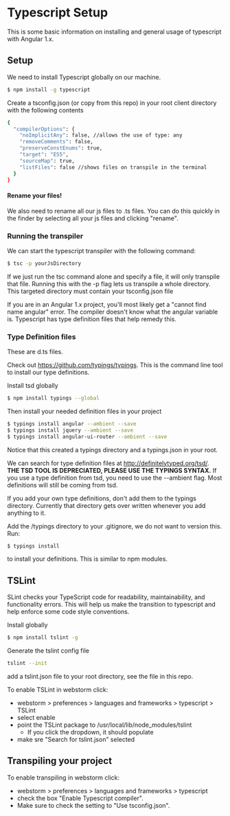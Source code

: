 # Typescript Setup

This is some basic information on installing and general usage of typescript with Angular 1.x.

## Setup
We need to install Typescript globally on our machine.
```sh
$ npm install -g typescript
```
Create a tsconfig.json (or copy from this repo) in your root client directory with the following contents
```sh
{
  "compilerOptions": {
    "noImplicitAny": false, //allows the use of type: any
    "removeComments": false,
    "preserveConstEnums": true,
    "target": "ES5",
    "sourceMap": true,
    "listFiles": false //shows files on transpile in the terminal
  }
}
```
#### Rename your files!
We also need to rename all our js files to .ts files.  You can do this quickly in the finder by selecting all your js files and clicking "rename".

### Running the transpiler
We can start the typescript transpiler with the following command:
```sh
$ tsc -p yourJsDirectory
```
If we just run the tsc command alone and specify a file, it will only transpile that file.  Running this with the -p flag lets us transpile a whole directory.  This targeted directory must contain your tsconfig.json file

If you are in an Angular 1.x project, you'll most likely get a "cannot find name angular" error.  The compiler doesn't know what the angular variable is.  Typescript has type definition files that help remedy this.

### Type Definition files
These are d.ts files.

Check out https://github.com/typings/typings.  This is the command line tool to install our type definitions.

Install tsd globally
```sh
$ npm install typings --global
```

Then install your needed definition files in your project
```sh
$ typings install angular --ambient --save
$ typings install jquery --ambient --save
$ typings install angular-ui-router --ambient --save
```
Notice that this created a typings directory and a typings.json in your root.

We can search for type definition files at http://definitelytyped.org/tsd/.  
**THE TSD TOOL IS DEPRECIATED, PLEASE USE THE TYPINGS SYNTAX.**  If you use a type definition from tsd, you need to use the --ambient flag.  Most definitions will still be coming from tsd.


If you add your own type definitions, don't add them to the typings directory.  Currently that directory gets over written whenever you add anything to it.

Add the /typings directory to your .gitignore, we do not want to version this. Run:
```sh
$ typings install
```
to install your definitions.  This is similar to npm modules.

## TSLint
SLint checks your TypeScript code for readability, maintainability, and functionality errors.  This will help us make the transition to typescript and help enforce some code style conventions.

Install globally 
```sh
$ npm install tslint -g
```
Generate the tslint config file
```sh
tslint --init
```
add a tslint.json file to your root directory, see the file in this repo.

To enable TSLint in webstorm click:
- webstorm > preferences > languages and frameworks > typescript > TSLint
- select enable
- point the TSLint package to /usr/local/lib/node_modules/tslint
  * If you click the dropdown, it should populate
- make sre "Search for tslint.json" selected

## Transpiling your project

To enable transpiling in webstorm click: 
- webstorm > preferences > languages and frameworks > typescript 
- check the box "Enable Typescript compiler".  
- Make sure to check the setting to "Use tsconfig.json".
